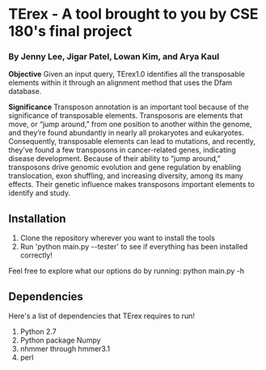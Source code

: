 # TErex - A tool brought to you by CSE 180's final project 
### By Jenny Lee, Jigar Patel, Lowan Kim, and Arya Kaul


**Objective**
Given an input query, TErex1.0 identifies all the transposable elements within it through
an alignment method that uses the Dfam database.

**Significance**
Transposon annotation is an important tool because of the significance of transposable
elements. Transposons are elements that move, or “jump around,” from one position to
another within the genome, and they’re found abundantly in nearly all prokaryotes and
eukaryotes. Consequently, transposable elements can lead to mutations, and recently,
they’ve found a few transposons in cancer-related genes, indicating disease
development. Because of their ability to “jump around,” transposons drive genomic
evolution and gene regulation by enabling translocation, exon shuffling, and increasing
diversity, among its many effects. Their genetic influence makes transposons important
elements to identify and study.

## Installation
1. Clone the repository wherever you want to install the tools
2. Run 'python main.py --tester' to see if everything has been installed correctly!

Feel free to explore what our options do by running:
python main.py -h

## Dependencies
Here's a list of dependencies that TErex requires to run!
1. Python 2.7
2. Python package Numpy
3. nhmmer through hmmer3.1
4. perl
